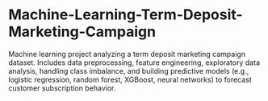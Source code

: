 # Machine-Learning-Term-Deposit-Marketing-Campaign
Machine learning project analyzing a term deposit marketing campaign dataset. Includes data preprocessing, feature engineering, exploratory data analysis, handling class imbalance, and building predictive models (e.g., logistic regression, random forest, XGBoost, neural networks) to forecast customer subscription behavior.

